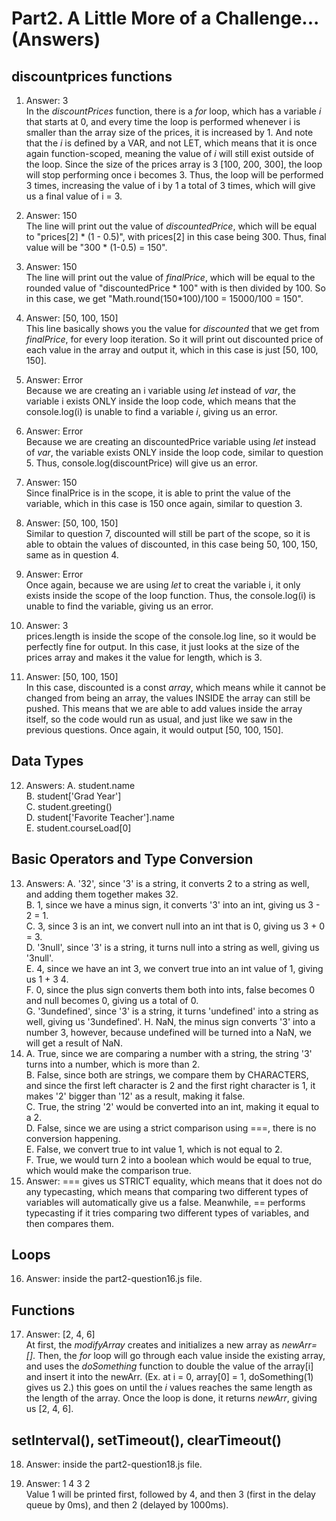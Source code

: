 # Part2. A Little More of a Challenge... (Answers)

## discountprices functions

1. Answer: 3 <br>
In the *discountPrices* function, there is a *for* loop, which has a variable *i* that starts at 0, and every time the loop is performed whenever i is smaller than the array size of the prices, it is increased by 1. And note that the *i* is defined by a VAR, and not LET, which means that it is once again function-scoped, meaning the value of *i* will still exist outside of the loop. Since the size of the prices array is 3 [100, 200, 300], the loop will stop performing once i becomes 3. Thus, the loop will be performed 3 times, increasing the value of i by 1 a total of 3 times, which will give us a final value of i = 3.

2. Answer: 150 <br>
The line will print out the value of *discountedPrice*, which will be equal to "prices[2] * (1 - 0.5)", with prices[2] in this case being 300. Thus, final value will be "300 * (1-0.5) = 150".

3. Answer: 150 <br>
The line will print out the value of *finalPrice*, which will be equal to the rounded value of "discountedPrice * 100" with is then divided by 100. So in this case, we get "Math.round(150*100)/100 = 15000/100 = 150".

4. Answer: [50, 100, 150] <br>
This line basically shows you the value for *discounted* that we get from *finalPrice*, for every loop iteration. So it will print out discounted price of each value in the array and output it, which in this case is just [50, 100, 150].

5. Answer: Error <br>
Because we are creating an i variable using *let* instead of *var*, the variable i exists ONLY inside the loop code, which means that the console.log(i) is unable to find a variable *i*, giving us an error.

6. Answer: Error <br>
Because we are creating an discountedPrice variable using *let* instead of *var*, the variable exists ONLY inside the loop code, similar to question 5. Thus, console.log(discountPrice) will give us an error.

7. Answer: 150 <br>
Since finalPrice is in the scope, it is able to print the value of the variable, which in this case is 150 once again, similar to question 3. 

8. Answer: [50, 100, 150] <br>
Similar to question 7, discounted will still be part of the scope, so it is able to obtain the values of discounted, in this case being 50, 100, 150, same as in question 4.

9. Answer: Error <br>
Once again, because we are using *let* to creat the variable i, it only exists inside the scope of the loop function. Thus, the console.log(i) is unable to find the variable, giving us an error.

10. Answer: 3 <br>
prices.length is inside the scope of the console.log line, so it would be perfectly fine for output. In this case, it just looks at the size of the prices array and makes it the value for length, which is 3.

11. Answer: [50, 100, 150] <br>
In this case, discounted is a const *array*, which means while it cannot be changed from being an array, the values INSIDE the array can still be pushed. This means that we are able to add values inside the array itself, so the code would run as usual, and just like we saw in the previous questions. Once again, it would output [50, 100, 150].

## Data Types

12. Answers:
A. student.name <br>
B. student['Grad Year'] <br>
C. student.greeting() <br>
D. student['Favorite Teacher'].name <br>
E. student.courseLoad[0] <br>

## Basic Operators and Type Conversion

13. Answers:
    A. '32', since '3' is a string, it converts 2 to a string as well, and adding them together makes 32. <br>
    B. 1, since we have a minus sign, it converts '3' into an int, giving us 3 - 2 = 1. <br>
    C. 3, since 3 is an int, we convert null into an int that is 0, giving us 3 + 0 = 3. <br>
    D. '3null', since '3' is a string, it turns null into a string as well, giving us '3null'. <br>
    E. 4, since we have an int 3, we convert true into an int value of 1, giving us 1 + 3 4. <br>
    F. 0, since the plus sign converts them both into ints, false becomes 0 and null becomes 0, giving us a total of 0. <br>
    G. '3undefined', since '3' is a string, it turns 'undefined' into a string as well, giving us '3undefined'.
    H. NaN, the minus sign converts '3' into a number 3, however, because undefined will be turned into a NaN, we will get a     result of NaN. <br>
14. A. True, since we are comparing a number with a string, the string '3' turns into a number, which is more than 2.<br>
    B. False, since both are strings, we compare them by CHARACTERS, and since the first left character is 2 and the first       right character is 1, it makes '2' bigger than '12' as a result, making it false.<br>
    C. True, the string '2' would be converted into an int, making it equal to a 2.<br>
    D. False, since we are using a strict comparison using ===, there is no conversion happening.<br>
    E. False, we convert true to int value 1, which is not equal to 2. <br>
    F. True, we would turn 2 into a boolean which would be equal to true, which would make the comparison true.<br>
15. Answer:  === gives us STRICT equality, which means that it does not do any typecasting, which means that comparing two different types of variables will automatically give us a false. Meanwhile, == performs typecasting if it tries comparing two different types of variables, and then compares them. <br>

## Loops

16. Answer: inside the part2-question16.js file. <br>

## Functions
17. Answer: [2, 4, 6] <br>
At first, the *modifyArray* creates and initializes a new array as *newArr= []*. Then, the *for* loop will go through each value inside the existing array, and uses the *doSomething* function to double the value of the array[i] and insert it into the newArr. (Ex. at i = 0, array[0] = 1, doSomething(1) gives us 2.) this goes on until the *i* values reaches the same length as the length of the array. Once the loop is done, it returns *newArr*, giving us [2, 4, 6].


## setInterval(), setTimeout(), clearTimeout()

18. Answer: inside the part2-question18.js file. <br>

19. Answer: 1 4 3 2 <br>
Value 1 will be printed first, followed by 4, and then 3 (first in the delay queue by 0ms), and then 2 (delayed by 1000ms).
    
